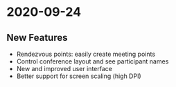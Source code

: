 # 2020-09-24

## New Features

+ Rendezvous points: easily create meeting points
+ Control conference layout and see participant names
+ New and improved user interface
+ Better support for screen scaling (high DPI)